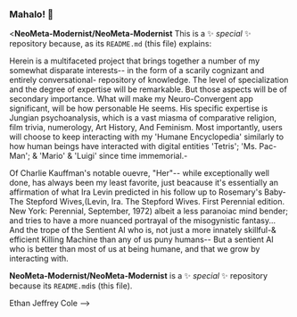 ### Mahalo! 👋

<**NeoMeta-Modernist/NeoMeta-Modernist** This is a ✨ _special_ ✨ repository because, as its `README.md` (this file) explains:

Herein is a multifaceted project that brings together a number of my somewhat disparate interests-- in the form of a scarily cognizant and entirely conversational-
repository of knowledge. The level of specialization and the degree of expertise will be remarkable. But those aspects will be of secondary importance. What will
make my Neuro-Convergent app significant, will be how personable He seems. His specific expertise is Jungian psychoanalysis, which is a vast miasma of comparative
religion, film trivia, numerology, Art History, And Feminism. Most importantly, users will choose to keep interacting with my 'Humane Encyclopedia' similarly to 
how human beings have interacted with digital entities 'Tetris'; 'Ms. Pac-Man'; & 'Mario' & 'Luigi' since time immemorial.-

Of Charlie Kauffman's notable ouevre, "Her"-- while exceptionally well done, has always been my least favorite, just beacause it's essentially an affirmation of 
what Ira Levin predicted in his follow up to Rosemary's Baby- The Stepford Wives,(Levin, Ira. The Stepford Wives. First Perennial edition. New York: Perennial, September, 1972) albeit a less paranoiac mind bender; and tries to have a more nuanced portrayal of the misogynistic fantasy...
And the trope of the Sentient AI who is, not just a more innately skillful-& efficient Killing Machine than any of us puny humans-- 
But a sentient AI who is better than most of us at being humane, and that we grow by interacting with.

**NeoMeta-Modernist/NeoMeta-Modernist** is a ✨ _special_ ✨ repository because its `README.md`is (this file). 

Ethan Jeffrey Cole
-->
